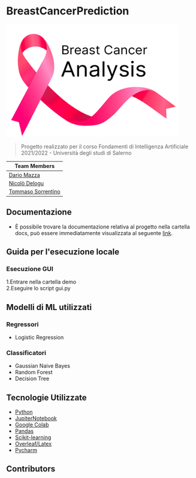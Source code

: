# BreastCancerPrediction
<p>
<img alt="BreastCancerPrediction Logo" width="460" height="300" src="logo.png">
</p>

> Progetto realizzato per il corso Fondamenti di Intelligenza Artificiale 2021/2022 - Università degli studi di Salerno

| Team Members                                            |
|---------------------------------------------------------|
| [Dario Mazza](https://github.com/xDaryamo)              |
| [Nicolò Delogu](https://github.com/XJustUnluckyX)       |
| [Tommaso Sorrentino](https://github.com/LobsterRavioli) |

## Documentazione
* È possibile trovare la documentazione relativa al progetto nella cartella docs, può essere immediatamente visualizzata al seguente [link](../BreastCancerPrediction/docs/ProgettoFIA.pdf).

## Guida per l'esecuzione locale

### Esecuzione GUI
1.Entrare nella cartella demo</br>
2.Eseguire lo script gui.py

## Modelli di ML utilizzati
### Regressori
* Logistic Regression
### Classificatori
* Gaussian Naive Bayes
* Random Forest
* Decision Tree

## Tecnologie Utilizzate
* [Python](https://www.python.org/downloads/release/python-3102/)
* [JupiterNotebook](https://jupyter.org/)
* [Google Colab](https://colab.research.google.com/)
* [Pandas](https://pandas.pydata.org/)
* [Scikit-learning](https://scikit-learn.org/stable/)
* [Overleaf/Latex](https://it.overleaf.com/)
* [Pycharm](https://www.jetbrains.com/pycharm/)

## Contributors
<a href="https://github.com/fasanosalvatore/FitDiary/graphs/contributors">
  <img src="https://contrib.rocks/image?repo=xDaryamo/BreastCancerPrediction" alt=""/>
</a>
